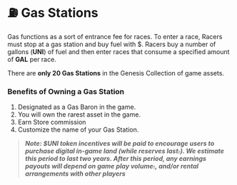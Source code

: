 # ⛽ Gas Stations

Gas functions as a sort of entrance fee for races. To enter a race, Racers must stop at a gas station and buy fuel with $. Racers buy a number of gallons (**UNI**) of fuel and then enter races that consume a specified amount of **GAL** per race.

There are **only 20 Gas Stations** in the Genesis Collection of game assets.&#x20;

### Benefits of Owning a Gas Station

1. Designated as a Gas Baron in the game.
2. You will own the rarest asset in the game.
3. Earn Store commission
4. Customize the name of your Gas Station.

> _**Note: $UNI token incentives will be paid to encourage users to purchase digital in-game land (while reserves last**_~~_**.**_~~_**). We estimate this period to last two years. After this period, any earnings payouts will depend on game play volume**_~~_**.**_~~_**, and/or rental arrangements with other players**_
